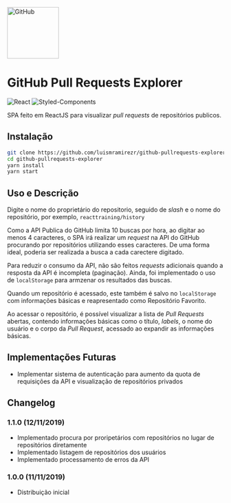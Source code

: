 <img src="https://github.githubassets.com/images/modules/logos_page/GitHub-Mark.png" width="120" alt="GitHub">

# GitHub Pull Requests Explorer

![React](https://img.shields.io/badge/ReactJS-16.11.0-%2300b3e6)
![Styled-Components](<https://img.shields.io/badge/styled--components-4.4.1-rgb(219%2C%20112%2C%20147)>)

SPA feito em ReactJS para visualizar _pull requests_ de repositórios publicos.

## Instalação

```bash
git clone https://github.com/luismramirezr/github-pullrequests-explorer.git
cd github-pullrequests-explorer
yarn install
yarn start
```

## Uso e Descrição

Digite o nome do proprietário do repositorio, seguido de _slash_ e o nome do repositório, por exemplo, `reacttraining/history`

Como a API Publica do GitHub limita 10 buscas por hora, ao digitar ao menos 4 caracteres, o SPA irá realizar um _request_ na API do GitHub procurando por repositórios utilizando esses caracteres. De uma forma ideal, poderia ser realizada a busca a cada carectere digitado.

Para reduzir o consumo da API, não são feitos _requests_ adicionais quando a resposta da API é incompleta (paginação). Ainda, foi implementado o uso de `localStorage` para armzenar os resultados das buscas.

Quando um repositório é acessado, este também é salvo no `localStorage` com informações básicas e reapresentado como Repositório Favorito.

Ao acessar o repositório, é possível visualizar a lista de _Pull Requests_ abertas, contendo informações básicas como o título, _labels_, o nome do usuário e o corpo da _Pull Request_, acessado ao expandir as informações básicas.

## Implementações Futuras

- Implementar sistema de autenticação para aumento da quota de requisições da API e visualização de repositórios privados

## Changelog

### 1.1.0 (12/11/2019)

- Implementado procura por proripetários com repositórios no lugar de repositórios diretamente
- Implementado listagem de repositórios dos usuários
- Implementado processamento de erros da API

### 1.0.0 (11/11/2019)

- Distribuição inicial
